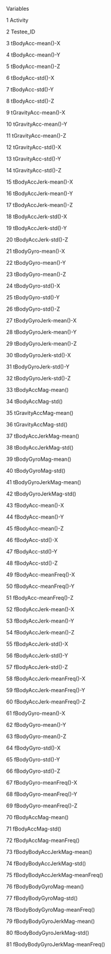 Variables

1 Activity

2 Testee_ID

3 tBodyAcc-mean()-X

4 tBodyAcc-mean()-Y

5 tBodyAcc-mean()-Z

6 tBodyAcc-std()-X

7 tBodyAcc-std()-Y

8 tBodyAcc-std()-Z

9 tGravityAcc-mean()-X

10 tGravityAcc-mean()-Y

11 tGravityAcc-mean()-Z

12 tGravityAcc-std()-X

13 tGravityAcc-std()-Y

14 tGravityAcc-std()-Z

15 tBodyAccJerk-mean()-X

16 tBodyAccJerk-mean()-Y

17 tBodyAccJerk-mean()-Z

18 tBodyAccJerk-std()-X

19 tBodyAccJerk-std()-Y

20 tBodyAccJerk-std()-Z

21 tBodyGyro-mean()-X

22 tBodyGyro-mean()-Y

23 tBodyGyro-mean()-Z

24 tBodyGyro-std()-X

25 tBodyGyro-std()-Y

26 tBodyGyro-std()-Z

27 tBodyGyroJerk-mean()-X

28 tBodyGyroJerk-mean()-Y

29 tBodyGyroJerk-mean()-Z

30 tBodyGyroJerk-std()-X

31 tBodyGyroJerk-std()-Y

32 tBodyGyroJerk-std()-Z

33 tBodyAccMag-mean()

34 tBodyAccMag-std()

35 tGravityAccMag-mean()

36 tGravityAccMag-std()

37 tBodyAccJerkMag-mean()

38 tBodyAccJerkMag-std()

39 tBodyGyroMag-mean()

40 tBodyGyroMag-std()

41 tBodyGyroJerkMag-mean()

42 tBodyGyroJerkMag-std()

43 fBodyAcc-mean()-X

44 fBodyAcc-mean()-Y

45 fBodyAcc-mean()-Z

46 fBodyAcc-std()-X

47 fBodyAcc-std()-Y

48 fBodyAcc-std()-Z

49 fBodyAcc-meanFreq()-X

50 fBodyAcc-meanFreq()-Y

51 fBodyAcc-meanFreq()-Z

52 fBodyAccJerk-mean()-X

53 fBodyAccJerk-mean()-Y

54 fBodyAccJerk-mean()-Z

55 fBodyAccJerk-std()-X

56 fBodyAccJerk-std()-Y

57 fBodyAccJerk-std()-Z

58 fBodyAccJerk-meanFreq()-X

59 fBodyAccJerk-meanFreq()-Y

60 fBodyAccJerk-meanFreq()-Z

61 fBodyGyro-mean()-X

62 fBodyGyro-mean()-Y

63 fBodyGyro-mean()-Z

64 fBodyGyro-std()-X

65 fBodyGyro-std()-Y

66 fBodyGyro-std()-Z

67 fBodyGyro-meanFreq()-X

68 fBodyGyro-meanFreq()-Y

69 fBodyGyro-meanFreq()-Z

70 fBodyAccMag-mean()

71 fBodyAccMag-std()

72 fBodyAccMag-meanFreq()

73 fBodyBodyAccJerkMag-mean()

74 fBodyBodyAccJerkMag-std()

75 fBodyBodyAccJerkMag-meanFreq()

76 fBodyBodyGyroMag-mean()

77 fBodyBodyGyroMag-std()

78 fBodyBodyGyroMag-meanFreq()

79 fBodyBodyGyroJerkMag-mean()

80 fBodyBodyGyroJerkMag-std()

81 fBodyBodyGyroJerkMag-meanFreq()
